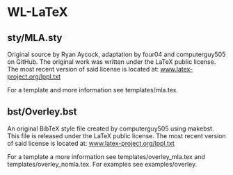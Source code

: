 WL-LaTeX
========

sty/MLA.sty
-----------

Original source by Ryan Aycock, adaptation by four04 and computerguy505 on GitHub.
The original work was written under the LaTeX public license.  
The most recent version of said license is located at: 
www.latex-project.org/lppl.txt

For a template and more information see templates/mla.tex.

bst/Overley.bst
---------------

An original BibTeX style file created by computerguy505 using makebst. 
This file is released under the LaTeX public license.
The most recent version of said license is located at: 
www.latex-project.org/lppl.txt

For a template a more information see templates/overley_mla.tex and templates/overley_nomla.tex. 
For examples see examples/overley.
